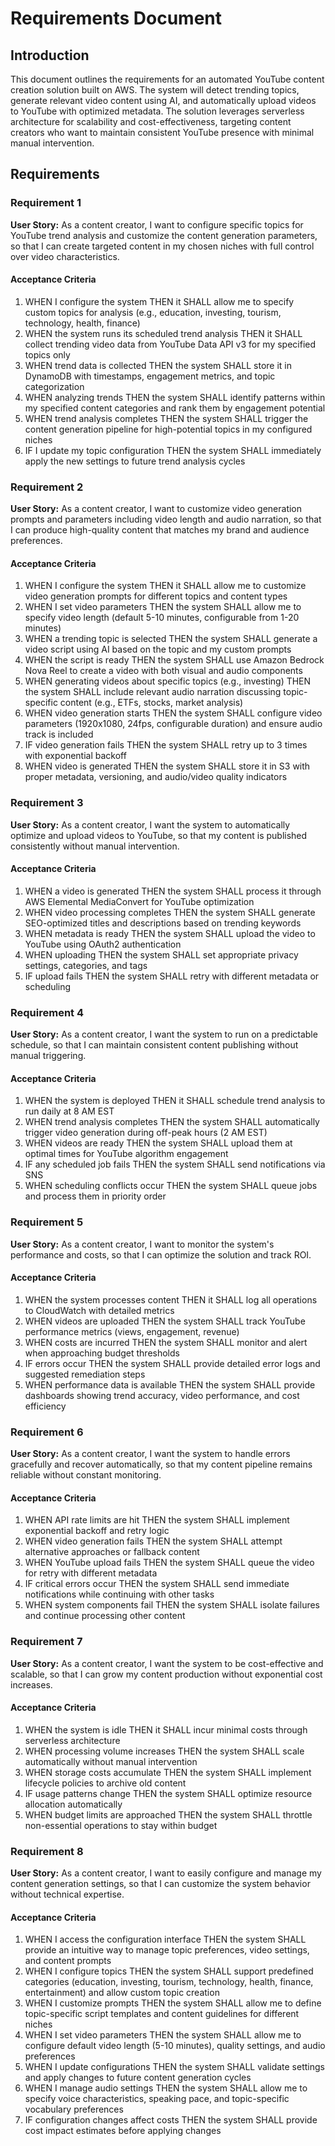# Requirements Document

## Introduction

This document outlines the requirements for an automated YouTube content creation solution built on AWS. The system will detect trending topics, generate relevant video content using AI, and automatically upload videos to YouTube with optimized metadata. The solution leverages serverless architecture for scalability and cost-effectiveness, targeting content creators who want to maintain consistent YouTube presence with minimal manual intervention.

## Requirements

### Requirement 1

**User Story:** As a content creator, I want to configure specific topics for YouTube trend analysis and customize the content generation parameters, so that I can create targeted content in my chosen niches with full control over video characteristics.

#### Acceptance Criteria

1. WHEN I configure the system THEN it SHALL allow me to specify custom topics for analysis (e.g., education, investing, tourism, technology, health, finance)
2. WHEN the system runs its scheduled trend analysis THEN it SHALL collect trending video data from YouTube Data API v3 for my specified topics only
3. WHEN trend data is collected THEN the system SHALL store it in DynamoDB with timestamps, engagement metrics, and topic categorization
4. WHEN analyzing trends THEN the system SHALL identify patterns within my specified content categories and rank them by engagement potential
5. WHEN trend analysis completes THEN the system SHALL trigger the content generation pipeline for high-potential topics in my configured niches
6. IF I update my topic configuration THEN the system SHALL immediately apply the new settings to future trend analysis cycles

### Requirement 2

**User Story:** As a content creator, I want to customize video generation prompts and parameters including video length and audio narration, so that I can produce high-quality content that matches my brand and audience preferences.

#### Acceptance Criteria

1. WHEN I configure the system THEN it SHALL allow me to customize video generation prompts for different topics and content types
2. WHEN I set video parameters THEN the system SHALL allow me to specify video length (default 5-10 minutes, configurable from 1-20 minutes)
3. WHEN a trending topic is selected THEN the system SHALL generate a video script using AI based on the topic and my custom prompts
4. WHEN the script is ready THEN the system SHALL use Amazon Bedrock Nova Reel to create a video with both visual and audio components
5. WHEN generating videos about specific topics (e.g., investing) THEN the system SHALL include relevant audio narration discussing topic-specific content (e.g., ETFs, stocks, market analysis)
6. WHEN video generation starts THEN the system SHALL configure video parameters (1920x1080, 24fps, configurable duration) and ensure audio track is included
7. IF video generation fails THEN the system SHALL retry up to 3 times with exponential backoff
8. WHEN video is generated THEN the system SHALL store it in S3 with proper metadata, versioning, and audio/video quality indicators

### Requirement 3

**User Story:** As a content creator, I want the system to automatically optimize and upload videos to YouTube, so that my content is published consistently without manual intervention.

#### Acceptance Criteria

1. WHEN a video is generated THEN the system SHALL process it through AWS Elemental MediaConvert for YouTube optimization
2. WHEN video processing completes THEN the system SHALL generate SEO-optimized titles and descriptions based on trending keywords
3. WHEN metadata is ready THEN the system SHALL upload the video to YouTube using OAuth2 authentication
4. WHEN uploading THEN the system SHALL set appropriate privacy settings, categories, and tags
5. IF upload fails THEN the system SHALL retry with different metadata or scheduling

### Requirement 4

**User Story:** As a content creator, I want the system to run on a predictable schedule, so that I can maintain consistent content publishing without manual triggering.

#### Acceptance Criteria

1. WHEN the system is deployed THEN it SHALL schedule trend analysis to run daily at 8 AM EST
2. WHEN trend analysis completes THEN the system SHALL automatically trigger video generation during off-peak hours (2 AM EST)
3. WHEN videos are ready THEN the system SHALL upload them at optimal times for YouTube algorithm engagement
4. IF any scheduled job fails THEN the system SHALL send notifications via SNS
5. WHEN scheduling conflicts occur THEN the system SHALL queue jobs and process them in priority order

### Requirement 5

**User Story:** As a content creator, I want to monitor the system's performance and costs, so that I can optimize the solution and track ROI.

#### Acceptance Criteria

1. WHEN the system processes content THEN it SHALL log all operations to CloudWatch with detailed metrics
2. WHEN videos are uploaded THEN the system SHALL track YouTube performance metrics (views, engagement, revenue)
3. WHEN costs are incurred THEN the system SHALL monitor and alert when approaching budget thresholds
4. IF errors occur THEN the system SHALL provide detailed error logs and suggested remediation steps
5. WHEN performance data is available THEN the system SHALL provide dashboards showing trend accuracy, video performance, and cost efficiency

### Requirement 6

**User Story:** As a content creator, I want the system to handle errors gracefully and recover automatically, so that my content pipeline remains reliable without constant monitoring.

#### Acceptance Criteria

1. WHEN API rate limits are hit THEN the system SHALL implement exponential backoff and retry logic
2. WHEN video generation fails THEN the system SHALL attempt alternative approaches or fallback content
3. WHEN YouTube upload fails THEN the system SHALL queue the video for retry with different metadata
4. IF critical errors occur THEN the system SHALL send immediate notifications while continuing with other tasks
5. WHEN system components fail THEN the system SHALL isolate failures and continue processing other content

### Requirement 7

**User Story:** As a content creator, I want the system to be cost-effective and scalable, so that I can grow my content production without exponential cost increases.

#### Acceptance Criteria

1. WHEN the system is idle THEN it SHALL incur minimal costs through serverless architecture
2. WHEN processing volume increases THEN the system SHALL scale automatically without manual intervention
3. WHEN storage costs accumulate THEN the system SHALL implement lifecycle policies to archive old content
4. IF usage patterns change THEN the system SHALL optimize resource allocation automatically
5. WHEN budget limits are approached THEN the system SHALL throttle non-essential operations to stay within budget

### Requirement 8

**User Story:** As a content creator, I want to easily configure and manage my content generation settings, so that I can customize the system behavior without technical expertise.

#### Acceptance Criteria

1. WHEN I access the configuration interface THEN the system SHALL provide an intuitive way to manage topic preferences, video settings, and content prompts
2. WHEN I configure topics THEN the system SHALL support predefined categories (education, investing, tourism, technology, health, finance, entertainment) and allow custom topic creation
3. WHEN I customize prompts THEN the system SHALL allow me to define topic-specific script templates and content guidelines for different niches
4. WHEN I set video parameters THEN the system SHALL allow me to configure default video length (5-10 minutes), quality settings, and audio preferences
5. WHEN I update configurations THEN the system SHALL validate settings and apply changes to future content generation cycles
6. WHEN I manage audio settings THEN the system SHALL allow me to specify voice characteristics, speaking pace, and topic-specific vocabulary preferences
7. IF configuration changes affect costs THEN the system SHALL provide cost impact estimates before applying changes